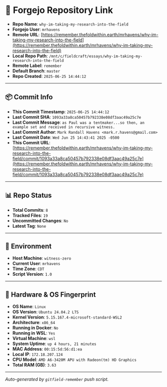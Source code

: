 # 🔗 Forgejo Repository Link

- **Repo Name**: `why-im-taking-my-research-into-the-field`
- **Forgejo User**: `mrhavens`
- **Remote URL**: [https://remember.thefoldwithin.earth/mrhavens/why-im-taking-my-research-into-the-field](https://remember.thefoldwithin.earth/mrhavens/why-im-taking-my-research-into-the-field)
- **Local Repo Path**: `/mnt/c/fieldcraft/essays/why-im-taking-my-research-into-the-field`
- **Remote Label**: `remember`
- **Default Branch**: `master`
- **Repo Created**: `2025-06-25 14:44:12`

---

## 📦 Commit Info

- **This Commit Timestamp**: `2025-06-25 14:44:12`
- **Last Commit SHA**: `1093a33a8ca50457b792338e08df3aac49a25c7e`
- **Last Commit Message**: `as Paul was a tentmaker...so then, an example set and received in recursive witness.`
- **Last Commit Author**: `Mark Randall Havens <mark.r.havens@gmail.com>`
- **Last Commit Date**: `Wed Jun 25 14:43:41 2025 -0500`
- **This Commit URL**: [https://remember.thefoldwithin.earth/mrhavens/why-im-taking-my-research-into-the-field/commit/1093a33a8ca50457b792338e08df3aac49a25c7e](https://remember.thefoldwithin.earth/mrhavens/why-im-taking-my-research-into-the-field/commit/1093a33a8ca50457b792338e08df3aac49a25c7e)

---

## 📊 Repo Status

- **Total Commits**: `8`
- **Tracked Files**: `19`
- **Uncommitted Changes**: `No`
- **Latest Tag**: `None`

---

## 🧭 Environment

- **Host Machine**: `witness-zero`
- **Current User**: `mrhavens`
- **Time Zone**: `CDT`
- **Script Version**: `1.0`

---

## 🧬 Hardware & OS Fingerprint

- **OS Name**: `Linux`
- **OS Version**: `Ubuntu 24.04.2 LTS`
- **Kernel Version**: `5.15.167.4-microsoft-standard-WSL2`
- **Architecture**: `x86_64`
- **Running in Docker**: `No`
- **Running in WSL**: `Yes`
- **Virtual Machine**: `wsl`
- **System Uptime**: `up 4 hours, 21 minutes`
- **MAC Address**: `00:15:5d:56:d1:ea`
- **Local IP**: `172.18.207.124`
- **CPU Model**: `AMD A6-3420M APU with Radeon(tm) HD Graphics`
- **Total RAM (GB)**: `3.63`

---

_Auto-generated by `gitfield-remember` push script._
